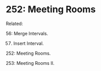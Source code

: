 # 252: Meeting Rooms

Related:

56: Merge Intervals.

57. Insert Interval.

252: Meeting Rooms.

253: Meeting Rooms II.
